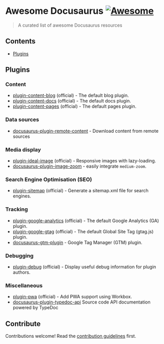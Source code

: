 # Awesome Docusaurus [![Awesome](https://awesome.re/badge.svg)](https://awesome.re)

> A curated list of awesome Docusaurus resources


## Contents

- [Plugins](#plugins)

## Plugins

### Content

- [plugin-content-blog](https://docusaurus.io/docs/api/plugins/@docusaurus/plugin-content-blog) (official) - The default blog plugin.
- [plugin-content-docs](https://docusaurus.io/docs/api/plugins/@docusaurus/plugin-content-docs) (official) - The default docs plugin.
- [plugin-content-pages](https://docusaurus.io/docs/api/plugins/@docusaurus/plugin-content-pages) (official) - The default pages plugin.

### Data sources

- [docusaurus-plugin-remote-content](https://github.com/rdilweb/docusaurus-plugin-remote-content) - Download content from remote sources

### Media display

- [plugin-ideal-image](https://docusaurus.io/docs/api/plugins/@docusaurus/plugin-ideal-image) (official) - Responsive images with lazy-loading.
- [docusaurus-plugin-image-zoom](https://github.com/gabrielcsapo/docusaurus-plugin-image-zoom) - easily integrate `medium-zoom`.

### Search Engine Optimisation (SEO)

- [plugin-sitemap](https://docusaurus.io/docs/api/plugins/@docusaurus/plugin-sitemap) (official) - Generate a sitemap.xml file for search engines.

### Tracking

- [plugin-google-analytics](https://docusaurus.io/docs/api/plugins/@docusaurus/plugin-google-analytics) (official) - The default Google Analytics (GA) plugin.
- [plugin-google-gtag](https://docusaurus.io/docs/api/plugins/@docusaurus/plugin-google-gtag) (official) - The default Global Site Tag (gtag.js) plugin.
- [docusaurus-gtm-plugin](https://github.com/LukasGentele/docusaurus-gtm-plugin) - Google Tag Manager (GTM) plugin.

### Debugging

- [plugin-debug](https://docusaurus.io/docs/api/plugins/@docusaurus/plugin-debug) (official) - Display useful debug information for plugin authors.

### Miscellaneous

- [plugin-pwa](https://docusaurus.io/docs/api/plugins/@docusaurus/plugin-pwa) (official) - Add PWA support using Workbox.
- [docusaurus-plugin-typedoc-api](https://github.com/milesj/docusaurus-plugin-typedoc-api) Source code API documentation powered by TypeDoc

## Contribute

Contributions welcome! Read the [contribution guidelines](contributing.md) first.
